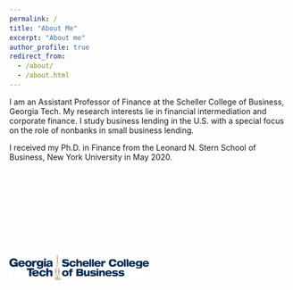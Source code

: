 ```yaml
---
permalink: /
title: "About Me"
excerpt: "About me"
author_profile: true
redirect_from: 
  - /about/
  - /about.html
---
```



I am an Assistant Professor of Finance at the Scheller College of Business, Georgia Tech. My research interests lie in financial intermediation and corporate finance. I study business lending in the U.S. with a special focus on the role of nonbanks in small business lending. 

I received my Ph.D. in Finance from the Leonard N. Stern School of Business, New York University in May 2020. 

<br></br>
<br></br>
<br></br>
<br></br>

<img class='above' src='/images/Scheller-MBA-Logo.png' height='50' width='250' align='left' margin='10cm'>

